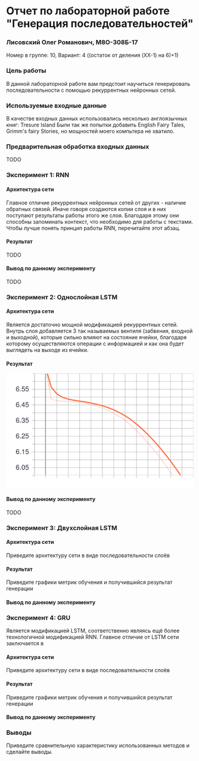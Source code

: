 # Отчет по лабораторной работе "Генерация последовательностей"

### Лисовский Олег Романович, М8О-308Б-17
Номер в группе: 10, Вариант: 4 ((остаток от деления (XX-1) на 6)+1)

### Цель работы

В данной лабораторной работе вам предстоит научиться генерировать последовательности с помощью рекуррентных нейронных сетей. 

### Используемые входные данные

В качестве входных данных использовались несколько англоязычных книг: Tresure Island
Были так же попытки добавить English Fairy Tales, Grimm's fairy Stories, но мощностей моего компьтера не хватило. 

### Предварительная обработка входных данных

TODO

### Эксперимент 1: RNN

#### Архитектура сети

Главное отличие рекуррентных нейронных сетей от других - наличие обратных связей. Иначе говоря создаются копии слоя
и в них поступают результаты работы этого же слоя. Благодаря этому они способны запоминать контекст, что необходимо для
работы с текстами. Чтобы лучше понять принцип работы RNN, перечитайте этот абзац.

#### Результат

TODO

#### Вывод по данному эксперименту

TODO

### Эксперимент 2: Однослойная LSTM

#### Архитектура сети

Является достаточно мощной модификацией рекуррентных сетей. Внутрь слоя добавляется 3 так называемых вентиля (забвения,
входной и выходной), которые сильно влияют на состояние ячейки, благодаря которому осуществляются операции с информацией и
как она будет выглядеть на выходе из ячейки. 

#### Результат

![График](epoch_loss.svg)

#### Вывод по данному эксперименту

TODO

### Эксперимент 3: Двухслойная LSTM

#### Архитектура сети

Приведите архитектуру сети в виде последовательности слоёв

#### Результат

Приведите графики метрик обучения и получившийся результат генерации

#### Вывод по данному эксперименту

### Эксперимент 4: GRU

Является модификацией LSTM, соответственно являясь ещё более технологичной модификацией RNN. Главное отличие от
LSTM сети заключается в  

#### Архитектура сети



Приведите архитектуру сети в виде последовательности слоёв

#### Результат

Приведите графики метрик обучения и получившийся результат генерации

#### Вывод по данному эксперименту

### Выводы

Приведите сравнительную характеристику использованных методов и сделайте выводы.
